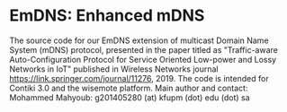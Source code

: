 EmDNS: Enhanced mDNS
============================
The source code for our EmDNS extension of multicast Domain Name System (mDNS) protocol, presented in the paper titled as "Traffic-aware Auto-Configuration Protocol for Service Oriented Low-power and Lossy Networks in IoT"  published in Wireless Networks journal https://link.springer.com/journal/11276, 2019. The code is intended for Contiki 3.0 and the wisemote platform. Main author and contact: Mohammed Mahyoub: g201405280 (at) kfupm (dot) edu (dot) sa 
